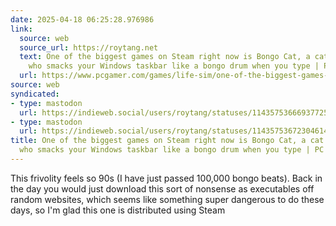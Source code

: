 ```yaml
---
date: 2025-04-18 06:25:28.976986
link:
  source: web
  source_url: https://roytang.net
  text: One of the biggest games on Steam right now is Bongo Cat, a cat with a hat
    who smacks your Windows taskbar like a bongo drum when you type | PC Gamer
  url: https://www.pcgamer.com/games/life-sim/one-of-the-biggest-games-on-steam-right-now-is-bongo-cat-a-cat-with-a-hat-who-smacks-your-windows-taskbar-like-a-bongo-drum-when-you-type/
source: web
syndicated:
- type: mastodon
  url: https://indieweb.social/users/roytang/statuses/114357536669377250
- type: mastodon
  url: https://indieweb.social/users/roytang/statuses/114357536723046148
title: One of the biggest games on Steam right now is Bongo Cat, a cat with a hat
  who smacks your Windows taskbar like a bongo drum when you type | PC Gamer
---
```


This frivolity feels so 90s (I have just passed 100,000 bongo beats). Back in the day you would just download this sort of nonsense as executables off random websites, which seems like something super dangerous to do these days, so I'm glad this one is distributed using Steam